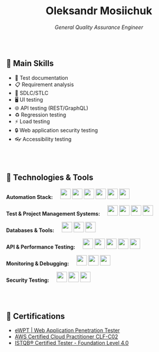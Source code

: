 <div align="center">

# Oleksandr Mosiichuk

<i>General Quality Assurance Engineer</i>

</div>

<br><br>

## 🥷 Main Skills

- 📄 Test documentation
- 📋 Requirement analysis
- 🔁 SDLC/STLC
- 🖥️ UI testing
- 🌐 API testing (REST/GraphQL)
- ♻️ Regression testing
- ⚡ Load testing
- 🔒 Web application security testing
- 👓 Accessibility testing

<br><br>

## 🥷 Technologies & Tools

<p>
  <b>Automation Stack:&nbsp;&nbsp;&nbsp;&nbsp;&nbsp;</b>
  <img src="https://img.shields.io/badge/Java-007396?style=for-the-badge&logo=java&logoColor=white" height="28"/>
  <img src="https://img.shields.io/badge/Maven-C71A36?style=for-the-badge&logo=apachemaven&logoColor=white" height="28"/>
  <img src="https://img.shields.io/badge/Selenide-43B02A?style=for-the-badge&logo=selenide&logoColor=white" height="28"/>
  <img src="https://img.shields.io/badge/Playwright-2EAD33?style=for-the-badge&logo=playwright&logoColor=white" height="28"/>
  <img src="https://img.shields.io/badge/JUnit-25A162?style=for-the-badge&logo=junit5&logoColor=white" height="28"/>
  <img src="https://img.shields.io/badge/Allure-1A1A1A?style=for-the-badge&logo=allure&logoColor=white" height="28"/>
</p>

<p>
  <b>Test & Project Management Systems:&nbsp;&nbsp;&nbsp;&nbsp;&nbsp;</b>
  <img src="https://img.shields.io/badge/TestRail-0e83cd?style=for-the-badge&logoColor=white" height="28"/>
  <img src="https://img.shields.io/badge/Testomat.io-4e4eab?style=for-the-badge&logoColor=white" height="28"/>
  <img src="https://img.shields.io/badge/Jira-0052CC?style=for-the-badge&logo=jira&logoColor=white" height="28"/>
  <img src="https://img.shields.io/badge/Confluence-172B4D?style=for-the-badge&logo=confluence&logoColor=white" height="28"/>
</p>

<p>
  <b>Databases & Tools:&nbsp;&nbsp;&nbsp;&nbsp;&nbsp;</b>
  <img src="https://img.shields.io/badge/SQL-4479A1?style=for-the-badge&logo=sqlite&logoColor=white" height="28"/>
  <img src="https://img.shields.io/badge/pgAdmin-336791?style=for-the-badge&logo=postgresql&logoColor=white" height="28"/>
  <img src="https://img.shields.io/badge/DBeaver-372923?style=for-the-badge&logoColor=white" height="28"/>
</p>

<p>
  <b>API & Performance Testing:&nbsp;&nbsp;&nbsp;&nbsp;&nbsp;</b>
  <img src="https://img.shields.io/badge/Postman-FF6C37?style=for-the-badge&logo=postman&logoColor=white" height="28"/>
  <img src="https://img.shields.io/badge/Altair-ff9e2a?style=for-the-badge&logoColor=white" height="28"/>
  <img src="https://img.shields.io/badge/Charles_Proxy-4285F4?style=for-the-badge&logo=googlechrome&logoColor=white" height="28"/>
  <img src="https://img.shields.io/badge/Requestly-0033CC?style=for-the-badge&logo=requestly&logoColor=white" height="28"/>
  <img src="https://img.shields.io/badge/JMeter-d22128?style=for-the-badge&logo=apachejmeter&logoColor=white" height="28"/>
</p>

<p>
  <b>Monitoring & Debugging:&nbsp;&nbsp;&nbsp;&nbsp;&nbsp;</b>
  <img src="https://img.shields.io/badge/Sidekiq-ea3232?style=for-the-badge&logoColor=white" height="28"/>
  <img src="https://img.shields.io/badge/Rollbar-0E181F?style=for-the-badge&logo=rollbar&logoColor=white" height="28"/>
  <img src="https://img.shields.io/badge/Sentry-362D59?style=for-the-badge&logo=sentry&logoColor=white" height="28"/>
</p>

<p>
  <b>Security Testing:&nbsp;&nbsp;&nbsp;&nbsp;&nbsp;</b>
  <img src="https://img.shields.io/badge/Kali_Linux-557c94?style=for-the-badge&logo=kalilinux&logoColor=white" height="28"/>
  <img src="https://img.shields.io/badge/Burp_Suite-ff7139?style=for-the-badge&logo=burpsuite&logoColor=white" height="28"/>
  <img src="https://img.shields.io/badge/OWASP_ZAP-231F20?style=for-the-badge&logo=owasp&logoColor=white" height="28"/>
</p>

<br><br>

## 📜 Certifications

- [eWPT | Web Application Penetration Tester](https://certs.ine.com/4d51624b-46af-4502-8f68-6d1859ba38e9#acc.xWouzQOf)
- [AWS Certified Cloud Practitioner CLF-C02](https://drive.google.com/file/d/1UFMZZrmxG_CsgWWL6lRtrLKrEEIUVBhj/view?usp=sharing)
- [ISTQB® Certified Tester - Foundation Level 4.0](https://drive.google.com/file/d/14gYh8TyeAeIPzLPp_xr7y3IxT9v8_8MV/view?usp=sharing)
